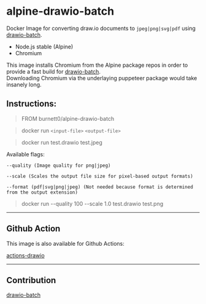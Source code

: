 # alpine-drawio-batch

Docker Image for converting draw.io documents to ``jpeg|png|svg|pdf`` using [drawio-batch](https://github.com/languitar/drawio-batch).

+ Node.js stable (Alpine)
+ Chromium

This image installs Chromium from the Alpine package repos in order to provide a fast build for [drawio-batch]().<br />
Downloading Chromium via the underlaying puppeteer package would take insanely long.

## Instructions:

> FROM burnett0/alpine-drawio-batch

> docker run ``<input-file>`` ``<output-file>``

> docker run test.drawio test.jpeg


Available flags:

```
--quality (Image quality for png|jpeg)

--scale (Scales the output file size for pixel-based output formats)

--format (pdf|svg|png|jpeg) (Not needed because format is determined from the output extension)
```

> docker run --quality 100 --scale 1.0 test.drawio test.png


---

## Github Action

This image is also available for Github Actions:

[actions-drawio](https://github.com/Burnett01/actions-drawio/)

---

## Contribution

[drawio-batch](https://github.com/languitar/drawio-batch/)

